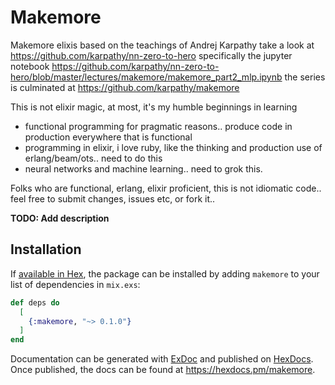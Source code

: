 # Makemore
Makemore elixis based on the teachings of Andrej Karpathy
take a look at https://github.com/karpathy/nn-zero-to-hero
specifically the jupyter notebook https://github.com/karpathy/nn-zero-to-hero/blob/master/lectures/makemore/makemore_part2_mlp.ipynb
the series is culminated at https://github.com/karpathy/makemore

This is not elixir magic, at most, it's my humble beginnings in learning 
- functional programming for pragmatic reasons.. produce code in production everywhere that is functional
- programming in elixir, i love ruby, like the thinking and production use of erlang/beam/ots.. need to do this
- neural networks and machine learning.. need to grok this.

Folks who are functional, erlang, elixir proficient, this is not idiomatic code.. feel free to submit changes, issues etc, or fork it.. 

**TODO: Add description**

## Installation

If [available in Hex](https://hex.pm/docs/publish), the package can be installed
by adding `makemore` to your list of dependencies in `mix.exs`:

```elixir
def deps do
  [
    {:makemore, "~> 0.1.0"}
  ]
end
```

Documentation can be generated with [ExDoc](https://github.com/elixir-lang/ex_doc)
and published on [HexDocs](https://hexdocs.pm). Once published, the docs can
be found at <https://hexdocs.pm/makemore>.

